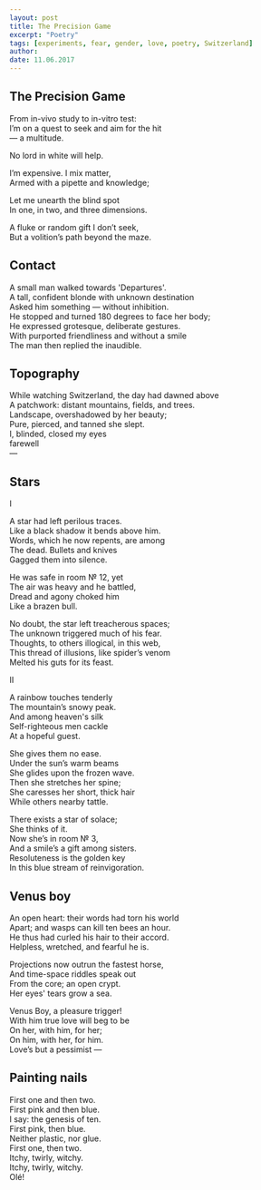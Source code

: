 ```yaml
---
layout: post
title: The Precision Game
excerpt: "Poetry"
tags: [experiments, fear, gender, love, poetry, Switzerland]
author: 
date: 11.06.2017
---
```


## The Precision Game

From in-vivo study to in-vitro test:  
I’m on a quest to seek and aim for the hit  
&#8212; a multitude.  

No lord in white will help.  

I’m expensive. I mix matter,  
Armed with a pipette and knowledge;  

Let me unearth the blind spot  
In one, in two, and three dimensions.  

A fluke or random gift I don’t seek,  
But a volition’s path beyond the maze. 

## Contact

A small man walked towards 'Departures'.  
A tall, confident blonde with unknown destination  
Asked him something &#8212; without inhibition.  
He stopped and turned 180 degrees to face her body;  
He expressed grotesque, deliberate gestures.   
With purported friendliness and without a smile  
The man then replied the inaudible. 

## Topography

While watching Switzerland, the day had dawned above  
A patchwork: distant mountains, fields, and trees.  
Landscape, overshadowed by her beauty;  
Pure, pierced, and tanned she slept.  
I, blinded, closed my eyes  
farewell  
&#8212;   

## Stars

I

A star had left perilous traces.  
Like a black shadow it bends above him.  
Words, which he now repents, are among  
The dead. Bullets and knives  
Gagged them into silence.   

He was safe in room № 12, yet  
The air was heavy and he battled,  
Dread and agony choked him  
Like a brazen bull.  

No doubt, the star left treacherous spaces;   
The unknown triggered much of his fear.   
Thoughts, to others illogical, in this web,  
This thread of illusions, like spider’s venom   
Melted his guts for its feast.  

II

A rainbow touches tenderly   
The mountain’s snowy peak.  
And among heaven's silk  
Self-righteous men cackle  
At a hopeful guest.  

She gives them no ease.  
Under the sun’s warm beams  
She glides upon the frozen wave.  
Then she stretches her spine;  
She caresses her short, thick hair  
While others nearby tattle.   

There exists a star of solace;   
She thinks of it.  
Now she’s in room № 3,  
And a smile’s a gift among sisters.  
Resoluteness is the golden key  
In this blue stream of reinvigoration.    

## Venus boy

An open heart: their words had torn his world  
Apart; and wasps can kill ten bees an hour.  
He thus had curled his hair to their accord.    
Helpless, wretched, and fearful he is.  

Projections now outrun the fastest horse,  
And time-space riddles speak out  
From the core; an open crypt.   
Her eyes' tears grow a sea.  

Venus Boy, a pleasure trigger!  
With him true love will beg to be  
On her, with him, for her;  
On him, with her, for him.  
Love’s but a pessimist &#8212; 

## Painting nails

First one and then two.  
First pink and then blue.   
I say: the genesis of ten.  
First pink, then blue.  
Neither plastic, nor glue.  
First one, then two.  
Itchy, twirly, witchy.  
Itchy, twirly, witchy.  
Olé!